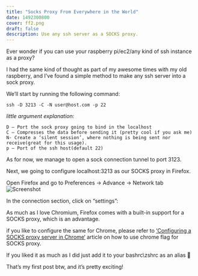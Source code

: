 ```yaml
---
title: "Socks Proxy From Everywhere in the World"
date: 1492300800
cover: ff2.png
draft: false
description: Use any ssh server as a SOCKS proxy.
---
```

Ever wonder if you can use your raspberry pi/ec2/any kind of ssh instance as a proxy?

I had the same kind of thought as part of my awesome times with my old raspberry, and I’ve found a simple method to make any ssh server into a sock proxy.

We’ll start by running the following command:

```shell
ssh -D 3213 -C -N user@host.com -p 22
```

*little argument explanation:*

    D – Port the sock proxy going to bind in the localhost
    C – Compresses the data before sending it (pretty cool if you ask me)
    N- Create a ‘silent session’, where nothing is being sent nor receive(great for this usage).
    p – Port of the ssh host(default 22)

As for now, we manage to open a sock connection tunnel to port 3123.

Next, we going to configure localhost:3213 as our SOCKS proxy in Firefox.

Open Firefox and go to Preferences -> Advance -> Network tab
![Screenshot](https://firebasestorage.googleapis.com/v0/b/shell-gems.appspot.com/o/posts%2Fff1.png?alt=media)

In the connection section, click on “settings”:

As much as I love Chromium, Firefox comes with a built-in support for a SOCKS proxy, which is an advantage.

if you like to configure the same for Chrome, please refer to [‘Configuring a SOCKS proxy server in Chrome‘](https://www.chromium.org/developers/design-documents/network-stack/socks-proxy) article on how to use chrome flag for SOCKS proxy.

If you liked it as much as I did just add it to your bashrc\zshrc as an alias 🙂

That’s my first post btw, and it’s pretty exciting!
